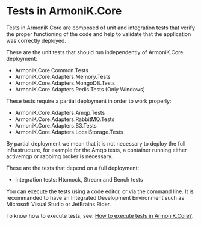
# Tests in ArmoniK.Core

Tests in ArmoniK.Core are composed of unit and integration tests that verify the proper functioning of the code and help to validate that the application was correctly deployed.

These are the unit tests that should run independently of ArmoniK.Core deployment:

- ArmoniK.Core.Common.Tests
- ArmoniK.Core.Adapters.Memory.Tests
- ArmoniK.Core.Adapters.MongoDB.Tests
- ArmoniK.Core.Adapters.Redis.Tests (Only Windows)

These tests require a partial deployment in order to work properly:

- ArmoniK.Core.Adapters.Amqp.Tests
- ArmoniK.Core.Adapters.RabbitMQ.Tests
- ArmoniK.Core.Adapters.S3.Tests
- ArmoniK.Core.Adapters.LocalStorage.Tests

By partial deployment we mean that it is not necessary to deploy the full infrastructure, for example for the Amqp tests, a container running either activemqp or rabbimq broker is necessary.

These are the tests that depend on a full deployment:

- Integration tests: Htcmock, Stream and Bench tests

You can execute the tests using a code editor, or via the command line.  It is recommanded to have an Integrated Development Environment such as Microsoft Visual Studio or JetBrains Rider.

To know how to execute tests, see: [How to execute tests in ArmoniK.Core?](./3.execute-tests.md).
